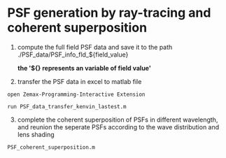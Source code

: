 # PSF generation by ray-tracing and coherent superposition

1. compute the full field PSF data and save it to the path ./PSF_data/PSF_info_fld_${field_value}

    **the '${} represents an variable of field value'**

2. transfer the PSF data in excel to matlab file
```
open Zemax-Programming-Interactive Extension
```

```
run PSF_data_transfer_kenvin_lastest.m
```

3. complete the coherent superposition of PSFs in different wavelength, and reunion the seperate PSFs according to the wave distribution and lens shading
```
PSF_coherent_superposition.m
```
